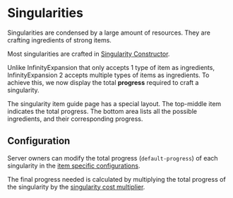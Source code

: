 # Singularities

Singularities are condensed by a large amount of resources. They are crafting ingredients of strong items.

Most singularities are crafted in [Singularity Constructor](/infinity-expansion-2/machines/singularity-constructor).

Unlike InfinityExpansion that only accepts 1 type of item as ingredients, InfinityExpansion 2 accepts multiple types of items as ingredients. To achieve this, we now display the total **progress** required to craft a singularity.

The singularity item guide page has a special layout. The top-middle item indicates the total progress. The bottom area lists all the possible ingredients, and their corresponding progress.

## Configuration

Server owners can modify the total progress (`default-progress`) of each singularity in the [item specific configurations](/infinity-expansion-2/config/items).

The final progress needed is calculated by multiplying the total progress of the singularity by the [singularity cost multiplier](/infinity-expansion-2/config/main#balance-singularity-cost-multiplier).
